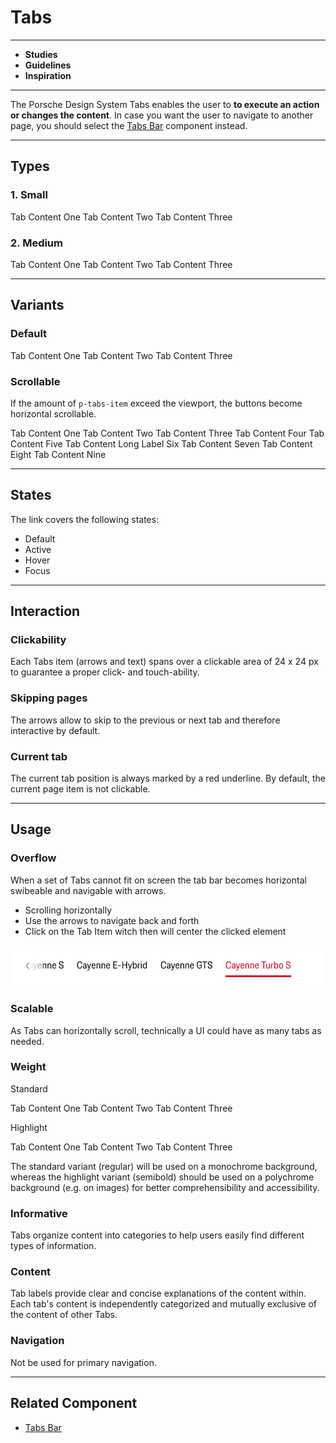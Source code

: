 # Tabs

---

* **Studies**
* **Guidelines**
* **Inspiration**

---

The Porsche Design System Tabs enables the user to **to execute an action or changes the content**. 
In case you want the user to navigate to another page, you should select the [Tabs Bar](#/components/tabs-bar) component instead.

---

## Types

### 1. Small

<p-tabs size="small">
  <p-tabs-item label="Item One" selected=""><p-text>Tab Content One</p-text></p-tabs-item>
  <p-tabs-item label="Item Two"><p-text>Tab Content Two</p-text></p-tabs-item>
  <p-tabs-item label="Item Three"><p-text>Tab Content Three</p-text></p-tabs-item>
</p-tabs>


### 2. Medium

<p-tabs size="medium">
  <p-tabs-item label="Item One" selected=""><p-text>Tab Content One</p-text></p-tabs-item>
  <p-tabs-item label="Item Two">Tab Content Two</p-tabs-item>
  <p-tabs-item label="Item Three">Tab Content Three</p-tabs-item>
</p-tabs>


---

## Variants

### Default

<p-tabs size="small">
  <p-tabs-item label="Item One" selected=""><p-text>Tab Content One</p-text></p-tabs-item>
  <p-tabs-item label="Item Two">Tab Content Two</p-tabs-item>
  <p-tabs-item label="Item Three">Tab Content Three</p-tabs-item>
</p-tabs>


### Scrollable

If the amount of `p-tabs-item` exceed the viewport, the buttons become horizontal scrollable.

<p-tabs>
  <p-tabs-item label="Item One" selected=""><p-text>Tab Content One</p-text></p-tabs-item>
  <p-tabs-item label="Item Two">Tab Content Two</p-tabs-item>
  <p-tabs-item label="Item Three">Tab Content Three</p-tabs-item>
  <p-tabs-item label="Item Four">Tab Content Four</p-tabs-item>
  <p-tabs-item label="Item Five">Tab Content Five</p-tabs-item>
  <p-tabs-item label="Long Label Six">Tab Content Long Label Six</p-tabs-item>
  <p-tabs-item label="Item Seven">Tab Content Seven</p-tabs-item>
  <p-tabs-item label="Item Eight">Tab Content Eight</p-tabs-item>
  <p-tabs-item label="Item Nine">Tab Content Nine</p-tabs-item>
</p-tabs>




---

## States

The link covers the following states:

* Default
* Active
* Hover
* Focus

---

## Interaction

### Clickability

Each Tabs item (arrows and text) spans over a clickable area of 24 x 24 px to guarantee a proper click- and touch-ability.

### Skipping pages

The arrows allow to skip to the previous or next tab and therefore interactive by default. 

### Current tab

The current tab position is always marked by a red underline. By default, the current page item is not clickable.

---

## Usage

### Overflow

When a set of Tabs cannot fit on screen the tab bar becomes horizontal swibeable and navigable with arrows.

- Scrolling horizontally
- Use the arrows to navigate back and forth
- Click on the Tab Item witch then will center the clicked element

![Possible overflow](./assets/tab-overflow.png)

### Scalable

As Tabs can horizontally scroll, technically a UI could have as many tabs as needed.

### Weight

Standard

<p-tabs weight="regular">
  <p-tabs-item label="Item One" selected=""><p-text>Tab Content One</p-text></p-tabs-item>
  <p-tabs-item label="Item Two">Tab Content Two</p-tabs-item>
  <p-tabs-item label="Item Three">Tab Content Three</p-tabs-item>
</p-tabs>

Highlight

<p-tabs weight="semibold">
  <p-tabs-item label="Item One" selected=""><p-text>Tab Content One</p-text></p-tabs-item>
  <p-tabs-item label="Item Two">Tab Content Two</p-tabs-item>
  <p-tabs-item label="Item Three">Tab Content Three</p-tabs-item>
</p-tabs>

The standard variant (regular) will be used on a monochrome background, whereas the highlight variant (semibold) should be 
used on a polychrome background (e.g. on images) for better comprehensibility and accessibility.

### Informative

Tabs organize content into categories to help users easily find different types of information.

### Content

Tab labels provide clear and concise explanations of the content within. Each tab's content is independently categorized and mutually exclusive of the content of other Tabs.

### Navigation

Not be used for primary navigation.


---

## Related Component
* [Tabs Bar](#/components/tabs-bar)
